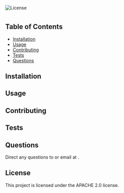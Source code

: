 ![License](https://img.shields.io/badge/License-Apache_2.0-blue.svg)
  # 
  
  ## Table of Contents
  * [Installation](#installation)
  * [Usage](#usage)
  * [Contributing](#contributing)
  * [Tests](#tests)
  * [Questions](#questions)
  
  ## Installation
  
  ## Usage
  
  ## Contributing
  
  ## Tests
  
  ## Questions
  Direct any questions to [](https://github.com/) or email at .
  ## License
This project is licensed under the APACHE 2.0 license.
